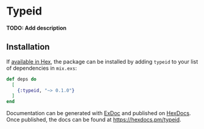 # Typeid

**TODO: Add description**

## Installation

If [available in Hex](https://hex.pm/docs/publish), the package can be installed
by adding `typeid` to your list of dependencies in `mix.exs`:

```elixir
def deps do
  [
    {:typeid, "~> 0.1.0"}
  ]
end
```

Documentation can be generated with [ExDoc](https://github.com/elixir-lang/ex_doc)
and published on [HexDocs](https://hexdocs.pm). Once published, the docs can
be found at <https://hexdocs.pm/typeid>.


